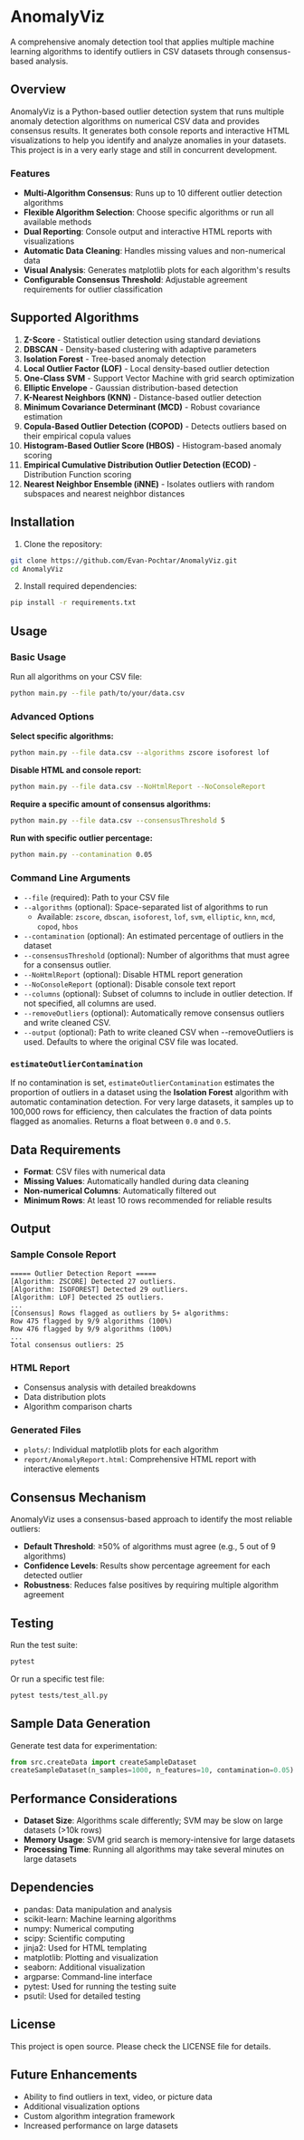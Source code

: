 # AnomalyViz

A comprehensive anomaly detection tool that applies multiple machine learning algorithms to identify outliers in CSV datasets through consensus-based analysis.

## Overview

AnomalyViz is a Python-based outlier detection system that runs multiple anomaly detection algorithms on numerical CSV data and provides consensus results. It generates both console reports and interactive HTML visualizations to help you identify and analyze anomalies in your datasets. This project is in a very early stage and still in concurrent development.

### Features

- **Multi-Algorithm Consensus**: Runs up to 10 different outlier detection algorithms
- **Flexible Algorithm Selection**: Choose specific algorithms or run all available methods
- **Dual Reporting**: Console output and interactive HTML reports with visualizations
- **Automatic Data Cleaning**: Handles missing values and non-numerical data
- **Visual Analysis**: Generates matplotlib plots for each algorithm's results
- **Configurable Consensus Threshold**: Adjustable agreement requirements for outlier classification

## Supported Algorithms

1. **Z-Score** - Statistical outlier detection using standard deviations
2. **DBSCAN** - Density-based clustering with adaptive parameters
3. **Isolation Forest** - Tree-based anomaly detection
4. **Local Outlier Factor (LOF)** - Local density-based outlier detection
5. **One-Class SVM** - Support Vector Machine with grid search optimization
6. **Elliptic Envelope** - Gaussian distribution-based detection
7. **K-Nearest Neighbors (KNN)** - Distance-based outlier detection
8. **Minimum Covariance Determinant (MCD)** - Robust covariance estimation
9. **Copula-Based Outlier Detection (COPOD)** - Detects outliers based on their empirical copula values
10. **Histogram-Based Outlier Score (HBOS)** - Histogram-based anomaly scoring
11. **Empirical Cumulative Distribution Outlier Detection (ECOD)** - Distribution Function scoring
12. **Nearest Neighbor Ensemble (iNNE)** - Isolates outliers with random subspaces and nearest neighbor distances

## Installation

1. Clone the repository:
```bash
git clone https://github.com/Evan-Pochtar/AnomalyViz.git
cd AnomalyViz
```

2. Install required dependencies:
```bash
pip install -r requirements.txt
```

## Usage

### Basic Usage

Run all algorithms on your CSV file:
```bash
python main.py --file path/to/your/data.csv
```

### Advanced Options

**Select specific algorithms:**
```bash
python main.py --file data.csv --algorithms zscore isoforest lof
```

**Disable HTML and console report:**
```bash
python main.py --file data.csv --NoHtmlReport --NoConsoleReport
```

**Require a specific amount of consensus algorithms:**
```bash
python main.py --file data.csv --consensusThreshold 5
```

**Run with specific outlier percentage:**
```bash
python main.py --contamination 0.05
```

### Command Line Arguments

- `--file` (required): Path to your CSV file
- `--algorithms` (optional): Space-separated list of algorithms to run
  - Available: `zscore`, `dbscan`, `isoforest`, `lof`, `svm`, `elliptic`, `knn`, `mcd`, `copod`, `hbos`
- `--contamination` (optional): An estimated percentage of outliers in the dataset
- `--consensusThreshold` (optional): Number of algorithms that must agree for a consensus outlier.
- `--NoHtmlReport` (optional): Disable HTML report generation
- `--NoConsoleReport` (optional): Disable console text report
- `--columns` (optional): Subset of columns to include in outlier detection. If not specified, all columns are used.
- `--removeOutliers` (optional): Automatically remove consensus outliers and write cleaned CSV.
- `--output` (optional): Path to write cleaned CSV when --removeOutliers is used. Defaults to where the original CSV file was located.

### `estimateOutlierContamination`

If no contamination is set, `estimateOutlierContamination` estimates the proportion of outliers in a dataset using the **Isolation Forest** algorithm with automatic contamination detection. For very large datasets, it samples up to 100,000 rows for efficiency, then calculates the fraction of data points flagged as anomalies. Returns a float between `0.0` and `0.5`.

## Data Requirements

- **Format**: CSV files with numerical data
- **Missing Values**: Automatically handled during data cleaning
- **Non-numerical Columns**: Automatically filtered out
- **Minimum Rows**: At least 10 rows recommended for reliable results

## Output

### Sample Console Report
```
===== Outlier Detection Report =====
[Algorithm: ZSCORE] Detected 27 outliers.
[Algorithm: ISOFOREST] Detected 29 outliers.
[Algorithm: LOF] Detected 25 outliers.
...
[Consensus] Rows flagged as outliers by 5+ algorithms:
Row 475 flagged by 9/9 algorithms (100%)
Row 476 flagged by 9/9 algorithms (100%)
...
Total consensus outliers: 25
```

### HTML Report
- Consensus analysis with detailed breakdowns
- Data distribution plots
- Algorithm comparison charts

### Generated Files
- `plots/`: Individual matplotlib plots for each algorithm
- `report/AnomalyReport.html`: Comprehensive HTML report with interactive elements

## Consensus Mechanism

AnomalyViz uses a consensus-based approach to identify the most reliable outliers:

- **Default Threshold**: ≥50% of algorithms must agree (e.g., 5 out of 9 algorithms)
- **Confidence Levels**: Results show percentage agreement for each detected outlier
- **Robustness**: Reduces false positives by requiring multiple algorithm agreement

## Testing

Run the test suite:
```bash
pytest
```

Or run a specific test file:
```bash
pytest tests/test_all.py
```

## Sample Data Generation

Generate test data for experimentation:
```python
from src.createData import createSampleDataset
createSampleDataset(n_samples=1000, n_features=10, contamination=0.05)
```

## Performance Considerations

- **Dataset Size**: Algorithms scale differently; SVM may be slow on large datasets (>10k rows)
- **Memory Usage**: SVM grid search is memory-intensive for large datasets
- **Processing Time**: Running all algorithms may take several minutes on large datasets

## Dependencies

- pandas: Data manipulation and analysis
- scikit-learn: Machine learning algorithms
- numpy: Numerical computing
- scipy: Scientific computing
- jinja2: Used for HTML templating
- matplotlib: Plotting and visualization
- seaborn: Additional visualization
- argparse: Command-line interface
- pytest: Used for running the testing suite
- psutil: Used for detailed testing

## License

This project is open source. Please check the LICENSE file for details.

## Future Enhancements

- Ability to find outliers in text, video, or picture data
- Additional visualization options
- Custom algorithm integration framework
- Increased performance on large datasets
